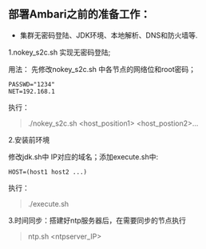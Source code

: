 ## 部署Ambari之前的准备工作：

* 集群无密码登陆、JDK环境、本地解析、DNS和防火墙等.

1.nokey_s2c.sh 实现无密码登陆;

用法： 先修改nokey_s2c.sh 中各节点的网络位和root密码；
```
PASSWD="1234"
NET=192.168.1
```

执行：
>./nokey_s2c.sh  <host_position1> <host_postion2>...


2.安装前环境

修改jdk.sh中 IP对应的域名；添加execute.sh中:
```
HOST=(host1 host2 ...)
```
执行：
>./execute.sh
            
3.时间同步：搭建好ntp服务器后，在需要同步的节点执行
> ntp.sh <ntpserver_IP>

